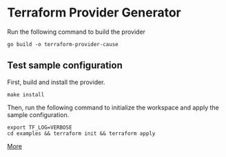 # Terraform Provider Generator

Run the following command to build the provider

```shell
go build -o terraform-provider-cause
```

## Test sample configuration

First, build and install the provider.

```shell
make install
```

Then, run the following command to initialize the workspace and apply the sample configuration.

```shell
export TF_LOG=VERBOSE
cd examples && terraform init && terraform apply
```

[More](https://developer.hashicorp.com/terraform/plugin)
